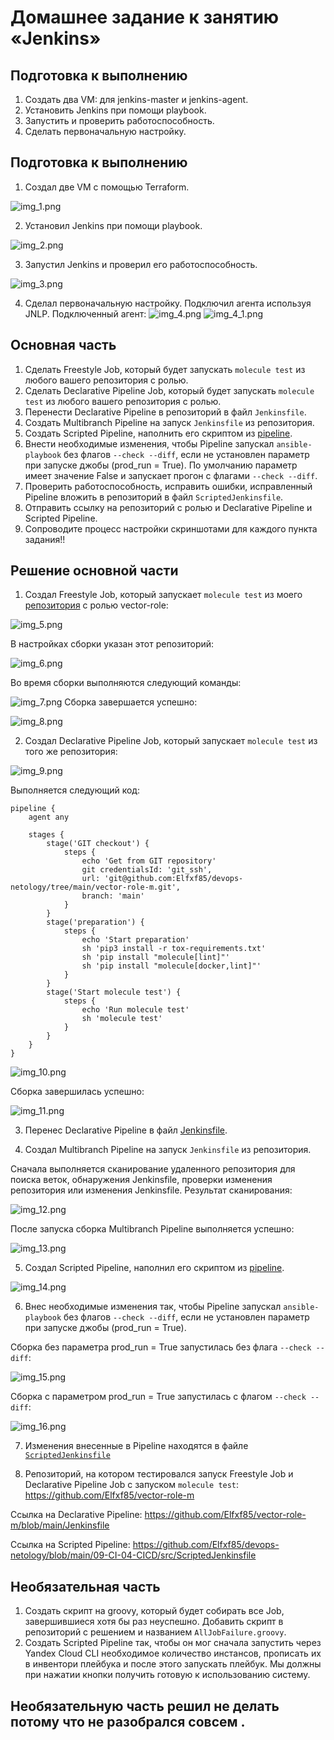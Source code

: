 # Домашнее задание к занятию «Jenkins»

## Подготовка к выполнению

1. Создать два VM: для jenkins-master и jenkins-agent.
2. Установить Jenkins при помощи playbook.
3. Запустить и проверить работоспособность.
4. Сделать первоначальную настройку.

## Подготовка к выполнению

1. Создал две VM с помощью Terraform.

![img_1.png](img/task1.png)

2. Установил Jenkins при помощи playbook.

![img_2.png](img/task2.png)

3. Запустил Jenkins и проверил его работоспособность.

![img_3.png](img/task2_1.png)

4. Сделал первоначальную настройку. Подключил агента используя JNLP.
Подключенный агент:
![img_4.png](img/task2_2.png)
![img_4_1.png](img/task2_3.png)

## Основная часть

1. Сделать Freestyle Job, который будет запускать `molecule test` из любого вашего репозитория с ролью.
2. Сделать Declarative Pipeline Job, который будет запускать `molecule test` из любого вашего репозитория с ролью.
3. Перенести Declarative Pipeline в репозиторий в файл `Jenkinsfile`.
4. Создать Multibranch Pipeline на запуск `Jenkinsfile` из репозитория.
5. Создать Scripted Pipeline, наполнить его скриптом из [pipeline](./pipeline).
6. Внести необходимые изменения, чтобы Pipeline запускал `ansible-playbook` без флагов `--check --diff`, если не установлен параметр при запуске джобы (prod_run = True). По умолчанию параметр имеет значение False и запускает прогон с флагами `--check --diff`.
7. Проверить работоспособность, исправить ошибки, исправленный Pipeline вложить в репозиторий в файл `ScriptedJenkinsfile`.
8. Отправить ссылку на репозиторий с ролью и Declarative Pipeline и Scripted Pipeline.
9. Сопроводите процесс настройки скриншотами для каждого пункта задания!!

## Решение основной части

1. Создал Freestyle Job, который запускает `molecule test` из моего [репозитория](https://github.com/Elfxf85/vector-role-m) с ролью vector-role:

![img_5.png](img/task3.png)

В настройках сборки указан этот репозиторий:

![img_6.png](img/task4.png)

Во время сборки выполняются следующий команды:

![img_7.png](img/task5.png)
Сборка завершается успешно:

![img_8.png](img/task6.png)

2. Создал Declarative Pipeline Job, который запускает `molecule test` из того же репозитория:

![img_9.png](img/task7.png)

Выполняется следующий код:

```text
pipeline {
    agent any

    stages {
        stage('GIT checkout') {
            steps {
                echo 'Get from GIT repository'
                git credentialsId: 'git_ssh', 
                url: 'git@github.com:Elfxf85/devops-netology/tree/main/vector-role-m.git',
                branch: 'main'
            }
        }
        stage('preparation') {
            steps {
                echo 'Start preparation'
                sh 'pip3 install -r tox-requirements.txt'
                sh 'pip install "molecule[lint]"'
                sh 'pip install "molecule[docker,lint]"'
            }
        }
        stage('Start molecule test') {
            steps {
                echo 'Run molecule test'
                sh 'molecule test'
            }
        }
    }
}
```

![img_10.png](img/task8.png)

Сборка завершилась успешно:

![img_11.png](img/task9.png)

3. Перенес Declarative Pipeline в файл [Jenkinsfile](https://github.com/Elfxf85/vector-role-m/blob/main/Jenkinsfile).

4. Создал Multibranch Pipeline на запуск `Jenkinsfile` из репозитория.

Сначала выполняется сканирование удаленного репозитория для поиска веток, обнаружения Jenkinsfile, проверки изменения репозитория или изменения Jenkinsfile. Результат сканирования:

![img_12.png](img/task10.png)

После запуска сборка Multibranch Pipeline выполняется успешно:

![img_13.png](img/task11.png)

5. Создал Scripted Pipeline, наполнил его скриптом из [pipeline](https://github.com/netology-code/mnt-homeworks/blob/MNT-video/09-ci-04-jenkins/pipeline).

![img_14.png](img/task12.png)

6. Внес необходимые изменения так, чтобы Pipeline запускал `ansible-playbook` без флагов `--check --diff`, если не установлен параметр при запуске джобы (prod_run = True).

Сборка без параметра prod_run = True запустилась без флага `--check --diff`:

![img_15.png](img/task13.png)

Сборка с параметром prod_run = True запустилась с флагом `--check --diff`:

![img_16.png](img/task14.png)

7. Изменения внесенные в Pipeline находятся в файле [`ScriptedJenkinsfile`]((img/task12.png))

8. Репозиторий, на котором тестировался запуск Freestyle Job и Declarative Pipeline Job с запуском `molecule test`: https://github.com/Elfxf85/vector-role-m

Ссылка на Declarative Pipeline: https://github.com/Elfxf85/vector-role-m/blob/main/Jenkinsfile

Ссылка на Scripted Pipeline: https://github.com/Elfxf85/devops-netology/blob/main/09-CI-04-CICD/src/ScriptedJenkinsfile


## Необязательная часть

1. Создать скрипт на groovy, который будет собирать все Job, завершившиеся хотя бы раз неуспешно. Добавить скрипт в репозиторий с решением и названием `AllJobFailure.groovy`.
2. Создать Scripted Pipeline так, чтобы он мог сначала запустить через Yandex Cloud CLI необходимое количество инстансов, прописать их в инвентори плейбука и после этого запускать плейбук. Мы должны при нажатии кнопки получить готовую к использованию систему.


## Необязательную часть решил не делать потому что не разобрался совсем .